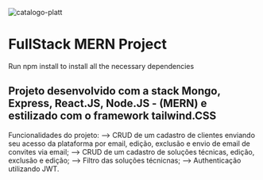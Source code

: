 ![catalogo-platt](https://user-images.githubusercontent.com/104864411/185402388-2622daf9-3362-4ccd-8cf1-399bdbdd601f.png)

<h1>FullStack MERN Project</h1>

Run npm install to install all the necessary dependencies

<h2>Projeto desenvolvido com a stack Mongo, Express, React.JS, Node.JS - (MERN) e estilizado com o framework tailwind.CSS</h2>

Funcionalidades do projeto:
--> CRUD de um cadastro de clientes enviando seu acesso da plataforma por email, edição, exclusão e envio de email de convites via email;
--> CRUD de um cadastro de soluções técnicas, edição, exclusão e edição;
--> Filtro das soluções técnicnas;
--> Authenticação utilizando JWT.

